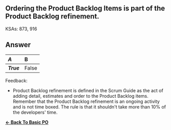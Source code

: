 ## Ordering the Product Backlog Items is part of the Product Backlog refinement.

KSAs: 873, 916

## Answer
| ***A*** | B |
| :--- | :--- |
| ***True*** | False |


Feedback:

- Product Backlog refinement is defined in the Scrum Guide as the act of adding detail, estimates and order to the Product Backlog items. Remember that the Product Backlog refinement is an ongoing activity and is not time boxed. The rule is that it shouldn't take more than 10% of the developers' time.

[**<- Back To Basic PO**](../../../Basic_PO.md)

